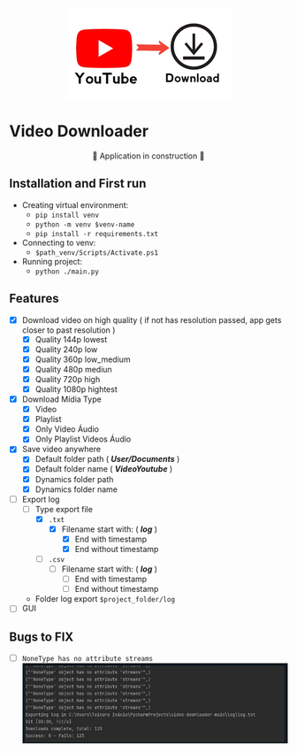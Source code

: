 <div align="center">
    <img align="center" src="./img/logo_readme.png">
</div>

# Video Downloader

<p align="center"> 🚧 Application in construction 🚧 </p>

## Installation and First run

 - Creating virtual environment:
   - `pip install venv`
   - `python -m venv $venv-name`
   - `pip install -r requirements.txt`
 - Connecting to venv:
   - `$path_venv/Scripts/Activate.ps1`
 - Running project:
   - `python ./main.py`

## Features

 - [x] Download video on high quality ( if not has resolution passed, app gets closer to past resolution )
   - [x] Quality 144p lowest
   - [x] Quality 240p low
   - [x] Quality 360p low_medium
   - [x] Quality 480p mediun
   - [x] Quality 720p high
   - [x] Quality 1080p hightest
 - [x] Download Mídia Type
   - [x] Video
   - [x] Playlist
   - [x] Only Video Áudio
   - [x] Only Playlist Videos Áudio
 - [x] Save video anywhere
   - [x] Default folder path ( ***User/Documents*** )
   - [x] Default folder name ( ***VideoYoutube*** )
   - [x] Dynamics folder path
   - [x] Dynamics folder name
 - [ ] Export log
   - [ ] Type export file
     - [x] ``.txt``
       - [x] Filename start with: ( ***log*** )
         - [x] End with timestamp
         - [x] End without timestamp
     - [ ] ``.csv``
       - [ ] Filename start with: ( ***log*** )
         - [ ] End with timestamp
         - [ ] End without timestamp
   - Folder log export ```$project_folder/log```
 - [ ] GUI

## Bugs to FIX

 - [ ] `NoneType has no attribute streams`
    <div align="center">
      <img src="./img/bug_tainara.png">
    </div>
